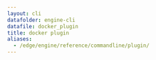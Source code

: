 ```yaml
---
layout: cli
datafolder: engine-cli
datafile: docker_plugin
title: docker plugin
aliases:
  - /edge/engine/reference/commandline/plugin/
---
```

<!--
This page is automatically generated from Docker's source code. If you want to
suggest a change to the text that appears here, open a ticket or pull request
in the source repository on GitHub:

https://github.com/docker/cli
-->
